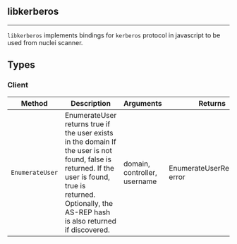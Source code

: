 ## libkerberos 
---


`libkerberos` implements bindings for `kerberos` protocol in javascript
to be used from nuclei scanner.



## Types

### Client

 

| Method | Description | Arguments | Returns |
|--------|-------------|-----------|---------|
| `EnumerateUser` |  EnumerateUser returns true if the user exists in the domain    If the user is not found, false is returned.  If the user is found, true is returned. Optionally, the AS-REP  hash is also returned if discovered. | domain, controller, username | EnumerateUserResponse, error |

